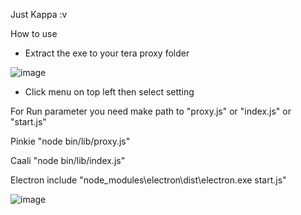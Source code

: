 Just Kappa :v

How to use

- Extract the exe to your tera proxy folder

![image](https://user-images.githubusercontent.com/26898177/38705909-754d8e74-3ed5-11e8-9f2d-0412c98be921.png)

- Click menu on top left then select setting

For Run parameter you need make path to "proxy.js" or "index.js" or "start.js"

Pinkie "node bin/lib/proxy.js"

Caali "node bin/lib/index.js"

Electron include "node_modules\electron\dist\electron.exe start.js"

![image](https://user-images.githubusercontent.com/26898177/38706013-d5fb1110-3ed5-11e8-9951-77a8fa43a441.png)


